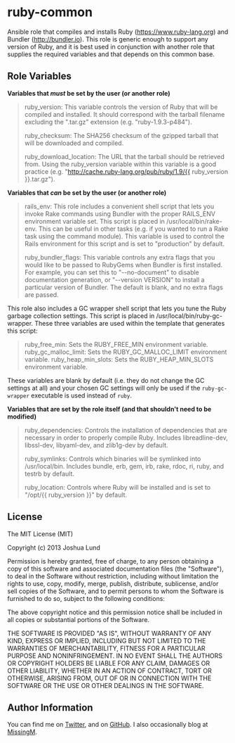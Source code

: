 ruby-common
========

Ansible role that compiles and installs Ruby (https://www.ruby-lang.org) and Bundler (http://bundler.io). This role is generic enough to support any version of Ruby, and it is best used in conjunction with another role that supplies the required variables and that depends on this common base.

Role Variables
--------------

**Variables that *must* be set by the user (or another role)**

> ruby_version: This variable controls the version of Ruby that will be compiled and installed. It should correspond with the tarball filename excluding the ".tar.gz" extension (e.g. "ruby-1.9.3-p484").
>
> ruby_checksum: The SHA256 checksum of the gzipped tarball that will be downloaded and compiled.
>
> ruby_download_location: The URL that the tarball should be retrieved from. Using the ruby_version variable within this variable is a good practice (e.g. "http://cache.ruby-lang.org/pub/ruby/1.9/{{ ruby_version }}.tar.gz").

**Variables that *can* be set by the user (or another role)**

> rails_env: This role includes a convenient shell script that lets you invoke Rake commands using Bundler with the proper RAILS_ENV environment variable set. This script is placed in /usr/local/bin/rake-env. This can be useful in other tasks (e.g. if you wanted to run a Rake task using the command module). This variable is used to control the Rails environment for this script and is set to "production" by default.
>
> ruby_bundler_flags: This variable controls any extra flags that you would like to be passed to RubyGems when Bundler is first installed. For example, you can set this to "--no-document" to disable documentation generation, or "--version VERSION" to install a particular version of Bundler. The default is blank, and no extra flags are passed.

This role also includes a GC wrapper shell script that lets you tune the Ruby garbage collection settings. This script is placed in /usr/local/bin/ruby-gc-wrapper. These three variables are used within the template that generates this script:

> ruby_free_min: Sets the RUBY_FREE_MIN environment variable.
> ruby_gc_malloc_limit: Sets the RUBY_GC_MALLOC_LIMIT environment variable.
> ruby_heap_min_slots: Sets the RUBY_HEAP_MIN_SLOTS environment variable.

These variables are blank by default (i.e. they do not change the GC settings at all) and your chosen GC settings will only be used if the `ruby-gc-wrapper` executable is used instead of `ruby`.

**Variables that are set by the role itself (and that shouldn't need to be modified)**

> ruby_dependencies: Controls the installation of dependencies that are necessary in order to properly compile Ruby. Includes libreadline-dev, libssl-dev, libyaml-dev, and zlib1g-dev by default.
>
> ruby_symlinks: Controls which binaries will be symlinked into /usr/local/bin. Includes bundle, erb, gem, irb, rake, rdoc, ri, ruby, and testrb by default.
>
> ruby_location: Controls where Ruby will be installed and is set to "/opt/{{ ruby_version }}" by default.

License
-------

The MIT License (MIT)

Copyright (c) 2013 Joshua Lund

Permission is hereby granted, free of charge, to any person obtaining a copy of this software and associated documentation files (the "Software"), to deal in the Software without restriction, including without limitation the rights to use, copy, modify, merge, publish, distribute, sublicense, and/or sell copies of the Software, and to permit persons to whom the Software is furnished to do so, subject to the following conditions:

The above copyright notice and this permission notice shall be included in all copies or substantial portions of the Software.

THE SOFTWARE IS PROVIDED "AS IS", WITHOUT WARRANTY OF ANY KIND, EXPRESS OR IMPLIED, INCLUDING BUT NOT LIMITED TO THE WARRANTIES OF MERCHANTABILITY, FITNESS FOR A PARTICULAR PURPOSE AND NONINFRINGEMENT. IN NO EVENT SHALL THE AUTHORS OR COPYRIGHT HOLDERS BE LIABLE FOR ANY CLAIM, DAMAGES OR OTHER LIABILITY, WHETHER IN AN ACTION OF CONTRACT, TORT OR OTHERWISE, ARISING FROM, OUT OF OR IN CONNECTION WITH THE SOFTWARE OR THE USE OR OTHER DEALINGS IN THE SOFTWARE.

Author Information
------------------

You can find me on [Twitter](https://twitter.com/joshualund), and on [GitHub](https://github.com/jlund/). I also occasionally blog at [MissingM](http://missingm.co).
